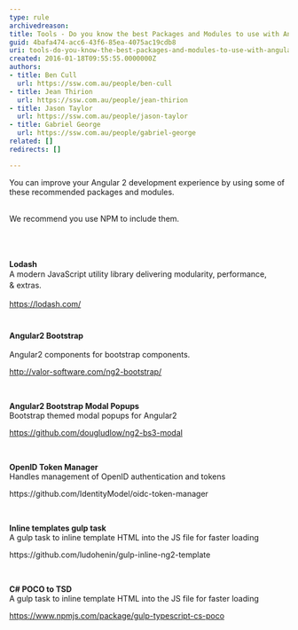 ```yaml
---
type: rule
archivedreason: 
title: Tools - Do you know the best Packages and Modules to use with Angular?
guid: 4bafa474-acc6-43f6-85ea-4075ac19cdb8
uri: tools-do-you-know-the-best-packages-and-modules-to-use-with-angular
created: 2016-01-18T09:55:55.0000000Z
authors:
- title: Ben Cull
  url: https://ssw.com.au/people/ben-cull
- title: Jean Thirion
  url: https://ssw.com.au/people/jean-thirion
- title: Jason Taylor
  url: https://ssw.com.au/people/jason-taylor
- title: Gabriel George
  url: https://ssw.com.au/people/gabriel-george
related: []
redirects: []

---
```



​You can improve your Angular 2 development experience by using some of these recommended packages and modules.<div><br>We recommend you use NPM to include them.</div><div><br></div>
<br><excerpt class='endintro'></excerpt><br>
<p><strong>​Lodash</strong><br><span style="line-height&#58;20px;">A modern JavaScript utility library delivering&#160;modularity, performance, &amp;&#160;ex</span><span style="line-height&#58;20px;">t</span><span style="line-height&#58;20px;">ras.</span><span style="line-height&#58;20px;">​<br></span></p><p><span style="line-height&#58;20px;"><a href="https&#58;//lodash.com/">https&#58;//lodash.com/​</a><br></span><strong style="line-height&#58;1.6;"><br></strong></p><p><strong style="line-height&#58;1.6;">Angular2 Bootstrap</strong><span style="line-height&#58;20px;"><br></span></p><p> Angular2 components for bootstrap components.</p><p><a href="http&#58;//valor-software.com/ng2-bootstrap/">http&#58;//valor-software.com/ng2-bootstrap/​</a><br></p><p><br></p><p><strong>Angular2 Bootstrap Modal Popups</strong><br> Bootstrap themed modal popups for Angular2</p><p><a href="https&#58;//github.com/dougludlow/ng2-bs3-modal">https&#58;//github.com/dougludlow/ng2-bs3-modal​​</a><br></p><p><br></p><p><strong>OpenID Token Manager</strong><br> Handles management of OpenID authentication and tokens</p><p><a>https&#58;//github.com/IdentityModel/oidc-token-manager​​</a></p><p>&#160;</p><p><strong>Inline templates gulp task</strong><br> A gulp task to inline template HTML into the JS file for faster loading</p><p><a>https&#58;//github.com/ludohenin/gulp-inline-ng2-template​</a></p><p>&#160;</p><p><strong>C# POCO to TSD</strong><br> A gulp task to inline template HTML into the JS file for faster loading</p><p><a href="https&#58;//www.npmjs.com/package/gulp-typescript-cs-poco">https&#58;//www.npmjs.com/package/gulp-typescript-cs-poco​</a></p>


